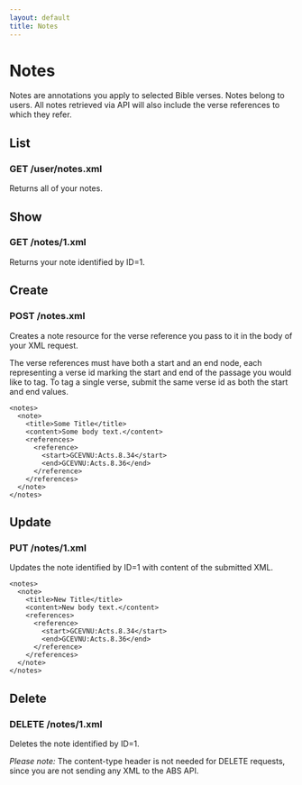 ```yaml
---
layout: default
title: Notes
---
```


# Notes

Notes are annotations you apply to selected Bible verses.  Notes belong to users.  All notes retrieved via API will also include the verse references to which they refer.

## List

### GET /user/notes.xml

Returns all of your notes.

## Show

### GET /notes/1.xml

Returns your note identified by ID=1.  

## Create

### POST /notes.xml

Creates a note resource for the verse reference you pass to it in the body of your XML request.

The verse references must have both a start and an end node, each representing a verse id marking the start and end of the passage you would like to tag.  To tag a single verse, submit the same verse id as both the start and end values.

    <notes>
      <note>
        <title>Some Title</title>
        <content>Some body text.</content>
        <references>
          <reference>
            <start>GCEVNU:Acts.8.34</start>
            <end>GCEVNU:Acts.8.36</end>
          </reference>
        </references>
      </note>
    </notes>

## Update

### PUT /notes/1.xml

Updates the note identified by ID=1 with content of the submitted XML.

    <notes>
      <note>
        <title>New Title</title>
        <content>New body text.</content>
        <references>
          <reference>
            <start>GCEVNU:Acts.8.34</start>
            <end>GCEVNU:Acts.8.36</end>
          </reference>
        </references>
      </note>
    </notes>

## Delete

### DELETE /notes/1.xml

Deletes the note identified by ID=1.

*Please note:* The content-type header is not needed for DELETE requests, since you are not sending any XML to the ABS API.